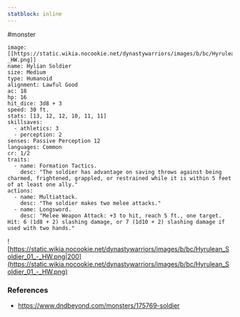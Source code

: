 ```yaml
---
statblock: inline
---
```

 #monster 

```statblock
image: [[https://static.wikia.nocookie.net/dynastywarriors/images/b/bc/Hyrulean_Soldier_01_-_HW.png]]
name: Hylian Soldier
size: Medium
type: Humanoid
alignment: Lawful Good
ac: 18
hp: 16
hit_dice: 3d8 + 3
speed: 30 ft.
stats: [13, 12, 12, 10, 11, 11]
skillsaves:
  - athletics: 3
  - perception: 2
senses: Passive Perception 12
languages: Common
cr: 1/2
traits:
  - name: Formation Tactics.
    desc: "The soldier has advantage on saving throws against being charmed, frightened, grappled, or restrained while it is within 5 feet of at least one ally."
actions:
  - name: Multiattack.
    desc: "The soldier makes two melee attacks."
  - name: Longsword.
    desc: "Melee Weapon Attack: +3 to hit, reach 5 ft., one target. Hit: 6 (1d8 + 2) slashing damage, or 7 (1d10 + 2) slashing damage if used with two hands."
```

![https://static.wikia.nocookie.net/dynastywarriors/images/b/bc/Hyrulean_Soldier_01_-_HW.png|200](https://static.wikia.nocookie.net/dynastywarriors/images/b/bc/Hyrulean_Soldier_01_-_HW.png)

### References

* https://www.dndbeyond.com/monsters/175769-soldier

